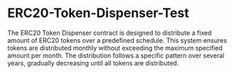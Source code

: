 # ERC20-Token-Dispenser-Test
The ERC20 Token Dispenser contract is designed to distribute a fixed amount of ERC20 tokens over a predefined schedule. This system ensures tokens are distributed monthly without exceeding the maximum specified amount per month. The distribution follows a specific pattern over several years, gradually decreasing until all tokens are distributed.
